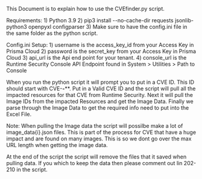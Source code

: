 This Document is to explain how to use the CVEfinder.py script.

Requirements:
    1) Python 3.9
    2) pip3 install --no-cache-dir requests jsonlib-python3 openpyxl configparser
    3) Make sure to have the config.ini file in the same folder as the python script.

Config.ini Setup:
    1) username is the access_key_id from your Access Key in Prisma Cloud
    2) password is the secret_key from your Access Key in Prisma Cloud
    3) api_url is the Api end point for your tenant.
    4) console_url is the Runtime Security Console API Endpoint found in System > Utilities > Path to Console

When you run the python script it will prompt you to put in a CVE ID.  This ID should start with CVE-***-*****.
Put in a Valid CVE ID and the script will pull all the impacted resources for that CVE from Runtime Security.
Next it will pull the Image IDs from the impacted Resources and get the Image Data.
Finally we parse through the Image Data to get the required info need to put into the Excel File.

Note: When pulling the Image data the script will possilbe make a lot of image_data{i}.json files.  This is part of the process for CVE that have a huge impact and are found on many images.  This is so we dont go over the max URL length when getting the image data.

At the end of the script the script will remove the files that it saved when pulling data.  If you which to keep the data then please comment out lin 202-210 in the script.